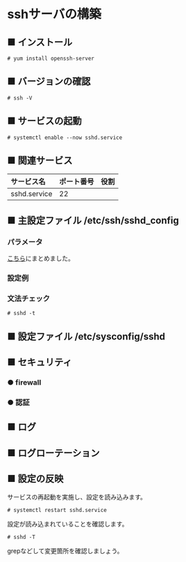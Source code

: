 # sshサーバの構築
## ■ インストール
```
# yum install openssh-server
```
## ■ バージョンの確認
```
# ssh -V
```
## ■ サービスの起動
```
# systemctl enable --now sshd.service
```
## ■ 関連サービス
|サービス名|ポート番号|役割|
|:---|:---|:---|
|sshd.service|22||

## ■ 主設定ファイル /etc/ssh/sshd_config
### パラメータ
[こちら](https://github.com/thetaru/memorandum/tree/master/OS/Linux/CentOS8/SSH/ssh_server/parameters)にまとめました。
### 設定例
### 文法チェック
```
# sshd -t
```
## ■ 設定ファイル /etc/sysconfig/sshd
## ■ セキュリティ
### ● firewall
### ● 認証
## ■ ログ
## ■ ログローテーション
## ■ 設定の反映
サービスの再起動を実施し、設定を読み込みます。
```
# systemctl restart sshd.service
```
設定が読み込まれていることを確認します。
```
# sshd -T
```
grepなどして変更箇所を確認しましょう。
